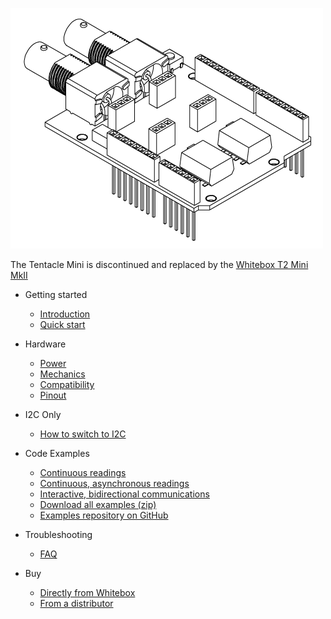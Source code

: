 ![Tentacle Mini](_media/tentacle_t2_drawing.png)

The Tentacle Mini is discontinued and replaced by the [Whitebox T2 Mini MkII](https://www.whiteboxes.ch/docs/tentacle/t2-mkII/)

* Getting started
  * [Introduction](/)
  * [<i class="fas fa-angle-double-right"></i> Quick start](quickstart.md)

* Hardware
  * [<i class="fas fa-bolt"></i> Power](power.md)
  * [<i class="fas fa-ruler-combined"></i> Mechanics](mechanics.md)
  * [<i class="fas fa-puzzle-piece"></i> Compatibility](compatibility.md)
  * [<i class="fas fa-microchip"></i> Pinout](pinout.md)

* I2C Only
  * [<i class="fas fa-code-branch"></i> How to switch to I2C](protocols.md)

* Code Examples
  * [<i class="fas fa-code-branch"></i> Continuous readings](continuous-example.md)
  * [<i class="fas fa-code-branch"></i> Continuous, asynchronous readings](asynchronous-example.md)
  * [<i class="fas fa-code-branch"></i> Interactive, bidirectional communications](interactive-example.md)
  * [<i class="fas fa-download"></i> Download all examples (zip)](https://github.com/whitebox-labs/tentacle-examples/archive/master.zip)
  * [<i class="fas fa-github"></i> Examples repository on GitHub](https://github.com/whitebox-labs/tentacle-examples)


* Troubleshooting
  * [<i class="fas fa-question-circle"></i> FAQ](faq.md)

* Buy
  * [<i class="fas fa-shopping-cart"></i> Directly from Whitebox](https://www.whiteboxes.ch/shop/tentacle-mini/)
  * [From a distributor](https://www.whiteboxes.ch/distributors)
